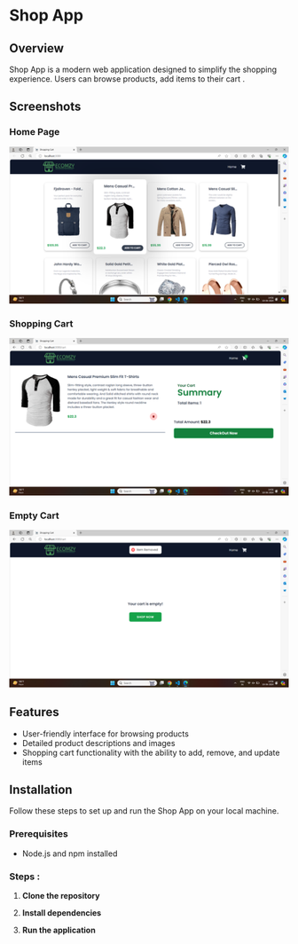 # Shop App

## Overview

Shop App is a modern web application designed to simplify the shopping experience. Users can browse products, add items to their cart .

## Screenshots

### Home Page
![Home Page](images/home_page.png)

### Shopping Cart
![Shopping Cart](images/shopping_cart.png)

### Empty Cart
![Empty_Cart](images/empty_cart.png)

## Features

- User-friendly interface for browsing products
- Detailed product descriptions and images
- Shopping cart functionality with the ability to add, remove, and update items

## Installation

Follow these steps to set up and run the Shop App on your local machine.

### Prerequisites

- Node.js and npm installed

### Steps :

1. **Clone the repository**

2. **Install dependencies**

3. **Run the application**


